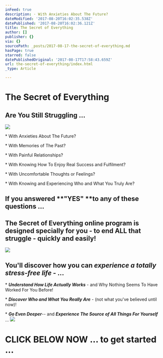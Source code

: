 ```yaml
---
inFeed: true
description: · With Anxieties About The Future?
dateModified: '2017-08-20T16:02:35.538Z'
datePublished: '2017-08-20T16:02:36.121Z'
title: The Secret of Everything
author: []
publisher: {}
via: {}
sourcePath: _posts/2017-08-17-the-secret-of-everything.md
hasPage: true
starred: false
datePublishedOriginal: '2017-08-17T17:58:43.659Z'
url: the-secret-of-everything/index.html
_type: Article

---
```

# The Secret of Everything

## Are You Still Struggling ...
![](https://the-grid-user-content.s3-us-west-2.amazonaws.com/f17ec5f4-18b5-4a9d-95e5-3a43c482704c.jpg)

\* With Anxieties About The Future?

\* With Memories of The Past?

\* With Painful Relationships?

\* With Knowing How To Enjoy Real Success and Fulfilment?

\* With Uncomfortable Thoughts or Feelings?

\* With Knowing and Experiencing Who and What You Truly Are?

## If you answered **"YES" **to any of these questions ...

## The Secret of Everything online program is designed specially for you - to end ALL that struggle - quickly and easily!
![](https://the-grid-user-content.s3-us-west-2.amazonaws.com/6aedd72a-12fc-428d-b1f3-302b91f16af0.jpg)

## You'll discover how you can _experience a totally stress-free life_ - ...

\* _**Understand How Life Actually Works**_ - and Why Nothing Seems To Have Worked For You Before!

\* _**Discover Who and What You Really Are**_ - (not what you've believed until now)!

\* _**Go Even Deeper**_-- and _**Experience The Source of All Things For Yourself**_ ...
![](https://the-grid-user-content.s3-us-west-2.amazonaws.com/ad5ea42a-5a28-48b5-9546-76472da3a2c7.png)

# CLICK BELOW NOW ... to get started ...